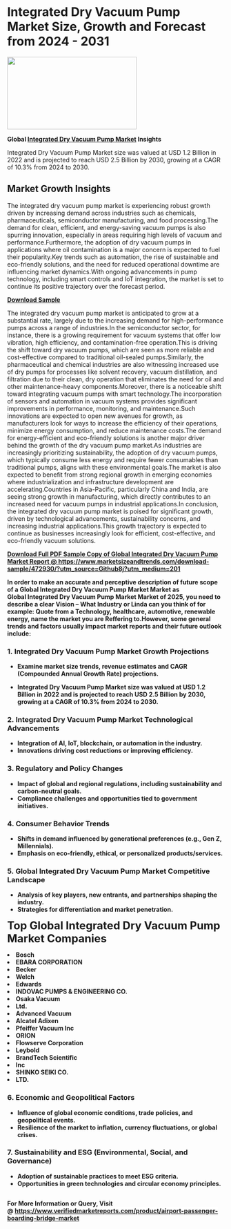 <H1>Integrated Dry Vacuum Pump Market Size, Growth and Forecast from 2024 - 2031</H1><img class="aligncenter size-medium wp-image-584254" src="https://thirdeyenews.in/wp-content/uploads/2024/09/Global-Market-Research-300x168.jpeg" alt="" width="300" height="168" /><p><strong>Global&nbsp;<a href="https://www.marketsizeandtrends.com/download-sample/472930/?utm_source=Github8j?utm_medium=201">Integrated Dry Vacuum Pump Market</a> Insights</strong></p><p>Integrated Dry Vacuum Pump Market size was valued at USD 1.2 Billion in 2022 and is projected to reach USD 2.5 Billion by 2030, growing at a CAGR of 10.3% from 2024 to 2030.</p><p><h2>Market Growth Insights</h2> <p>The integrated dry vacuum pump market is experiencing robust growth driven by increasing demand across industries such as chemicals, pharmaceuticals, semiconductor manufacturing, and food processing.The demand for clean, efficient, and energy-saving vacuum pumps is also spurring innovation, especially in areas requiring high levels of vacuum and performance.Furthermore, the adoption of dry vacuum pumps in applications where oil contamination is a major concern is expected to fuel their popularity.Key trends such as automation, the rise of sustainable and eco-friendly solutions, and the need for reduced operational downtime are influencing market dynamics.With ongoing advancements in pump technology, including smart controls and IoT integration, the market is set to continue its positive trajectory over the forecast period.</p> <p><strong><a href="#">Download Sample</a></strong></p> <p>The integrated dry vacuum pump market is anticipated to grow at a substantial rate, largely due to the increasing demand for high-performance pumps across a range of industries.In the semiconductor sector, for instance, there is a growing requirement for vacuum systems that offer low vibration, high efficiency, and contamination-free operation.This is driving the shift toward dry vacuum pumps, which are seen as more reliable and cost-effective compared to traditional oil-sealed pumps.Similarly, the pharmaceutical and chemical industries are also witnessing increased use of dry pumps for processes like solvent recovery, vacuum distillation, and filtration due to their clean, dry operation that eliminates the need for oil and other maintenance-heavy components.Moreover, there is a noticeable shift toward integrating vacuum pumps with smart technology.The incorporation of sensors and automation in vacuum systems provides significant improvements in performance, monitoring, and maintenance.Such innovations are expected to open new avenues for growth, as manufacturers look for ways to increase the efficiency of their operations, minimize energy consumption, and reduce maintenance costs.The demand for energy-efficient and eco-friendly solutions is another major driver behind the growth of the dry vacuum pump market.As industries are increasingly prioritizing sustainability, the adoption of dry vacuum pumps, which typically consume less energy and require fewer consumables than traditional pumps, aligns with these environmental goals.The market is also expected to benefit from strong regional growth in emerging economies where industrialization and infrastructure development are accelerating.Countries in Asia-Pacific, particularly China and India, are seeing strong growth in manufacturing, which directly contributes to an increased need for vacuum pumps in industrial applications.In conclusion, the integrated dry vacuum pump market is poised for significant growth, driven by technological advancements, sustainability concerns, and increasing industrial applications.This growth trajectory is expected to continue as businesses increasingly look for efficient, cost-effective, and eco-friendly vacuum solutions.<p><strong><a href="#"></p><p><span class=""><strong>Download Full PDF Sample Copy of Global Integrated Dry Vacuum Pump Market Report</strong> @ <a href="https://www.marketsizeandtrends.com/download-sample/472930/?utm_source=Github8j?utm_medium=201" target="_blank">https://www.marketsizeandtrends.com/download-sample/472930/?utm_source=Github8j?utm_medium=201</a></span></p><p>In order to make an accurate and perceptive description of future scope of a Global&nbsp;Integrated Dry Vacuum Pump Market Market as Global&nbsp;Integrated Dry Vacuum Pump Market Market of 2025, you need to describe a clear Vision &ndash; What Industry or Linda can you think of for example: Quote from a Technology, healthcare, automotive, renewable energy, name the market you are Reffering to.However, some general trends and factors usually impact market reports and their future outlook include:</p><h3>1.&nbsp;<strong>Integrated Dry Vacuum Pump Market Growth Projections</strong></h3><ul><li>Examine market size trends, revenue estimates and CAGR (Compounded Annual Growth Rate) projections.</li><li><p>Integrated Dry Vacuum Pump Market size was valued at USD 1.2 Billion in 2022 and is projected to reach USD 2.5 Billion by 2030, growing at a CAGR of 10.3% from 2024 to 2030.</p></li></ul><h3>2.&nbsp;<strong>Integrated Dry Vacuum Pump Market Technological Advancements</strong></h3><ul><li>Integration of AI, IoT, blockchain, or automation in the industry.</li><li>Innovations driving cost reductions or improving efficiency.</li></ul><h3>3.&nbsp;<strong>Regulatory and Policy Changes</strong></h3><ul><li>Impact of global and regional regulations, including sustainability and carbon-neutral goals.</li><li>Compliance challenges and opportunities tied to government initiatives.</li></ul><h3>4.&nbsp;<strong>Consumer Behavior Trends</strong></h3><ul><li>Shifts in demand influenced by generational preferences (e.g., Gen Z, Millennials).</li><li>Emphasis on eco-friendly, ethical, or personalized products/services.</li></ul><h3>5.&nbsp;<strong>Global Integrated Dry Vacuum Pump Market Competitive Landscape</strong></h3><ul><li>Analysis of key players, new entrants, and partnerships shaping the industry.</li><li>Strategies for differentiation and market penetration.</li></ul><p data-pm-slice="1 1 []"><span style="color: inherit; font-family: inherit; font-size: 25px;">Top Global Integrated Dry Vacuum Pump Market Companies</span></p><div class="" data-test-id=""><p><li>Bosch</li><li> EBARA CORPORATION</li><li> Becker</li><li> Welch</li><li> Edwards</li><li> INDOVAC PUMPS & ENGINEERING CO.</li><li> Osaka Vacuum</li><li> Ltd.</li><li> Advanced Vacuum</li><li> Alcatel Adixen</li><li> Pfeiffer Vacuum Inc</li><li> ORION</li><li> Flowserve Corporation</li><li> Leybold</li><li> BrandTech Scientific</li><li> Inc</li><li> SHINKO SEIKI CO.</li><li> LTD.</li></p></div><h3>6.&nbsp;<strong>Economic and Geopolitical Factors</strong></h3><ul><li>Influence of global economic conditions, trade policies, and geopolitical events.</li><li>Resilience of the market to inflation, currency fluctuations, or global crises.</li></ul><h3>7.&nbsp;<strong>Sustainability and ESG (Environmental, Social, and Governance)</strong></h3><ul><li>Adoption of sustainable practices to meet ESG criteria.</li><li>Opportunities in green technologies and circular economy principles.</li></ul><h2><strong style="font-size: 14px;">For More Information or Query, Visit @&nbsp;</strong><a style="background-color: #ffffff; font-size: 14px;" href="https://www.marketsizeandtrends.com/report/integrated-dry-vacuum-pump-market/" target="_blank">https://www.verifiedmarketreports.com/product/airport-passenger-boarding-bridge-market</a></h2>